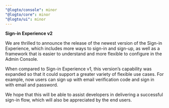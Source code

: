 ```yaml
---
"@logto/console": minor
"@logto/core": minor
"@logto/ui": minor
---
```


**Sign-in Experience v2**

We are thrilled to announce the release of the newest version of the Sign-in Experience, which includes more ways to sign-in and sign-up, as well as a framework that is easier to understand and more flexible to configure in the Admin Console.

When compared to Sign-in Experience v1, this version’s capability was expanded so that it could support a greater variety of flexible use cases. For example, now users can sign up with email verification code and sign in with email and password.

We hope that this will be able to assist developers in delivering a successful sign-in flow, which will also be appreciated by the end users.
